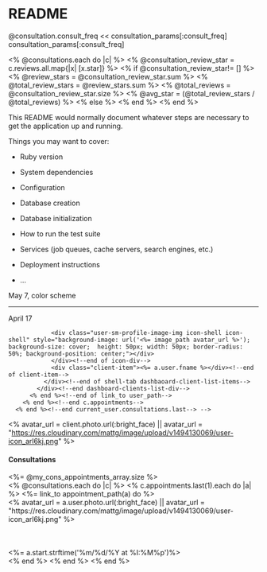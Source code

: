 # README
@consultation.consult_freq << consultation_params[:consult_freq]
consultation_params[:consult_freq]
<!-- for issues with server :
  kill -9 $(lsof -i tcp:3000 -t)
-->

<% @consultations.each do |c| %>
      <% @consultation_review_star = c.reviews.all.map{|x| [x.star]} %>
      <% if @consultation_review_star!= [] %>
        <% @review_stars = @consultation_review_star.sum %>
      <!-- ^ @total_review_stars produces single array ex: [4,2] not sure why -->
      <% @total_review_stars = @review_stars.sum %>
       <!-- ^ SAME as above: @total_review_stars = @review_stars.inject(0){|sum,x| sum + x } -->
       <!-- ^^ sum of all stars ex[4 + 1] = 5 -->
      <% @total_reviews = @consultation_review_star.size %>
       <!-- ^ total number of reviews with stars ex: 2 -->
      <% @avg_star = (@total_review_stars / @total_reviews) %>
      <% else %>
      <% end %>
      <% end %>



This README would normally document whatever steps are necessary to get the
application up and running.

Things you may want to cover:

* Ruby version

* System dependencies

* Configuration

* Database creation

* Database initialization

* How to run the test suite

* Services (job queues, cache servers, search engines, etc.)

* Deployment instructions

* ...

<!-- <%= f.input :consult_native_speaker, label: "native speaker?", as: :radio_buttons, collection: [['yes','yes'],['no','no']], label_method: :second, value_method: :first, checked: ['yes','yes']%> -->

<!-- $( document ).ready(function() {
  $('input[type=radio]').on('change',function() {
    $('input[name=name_of_your_radiobutton]:checked').val();
  });
}); -->

<!-- Oct 31
$( document ).ready(function() {
  $('input[type=radio]').on('change',function() {
    if( $(this).is(':checked') ) {
          $('.instructor-registration').eq( $('input[type=radio]').index( this ) ).show();
    } else {
          $('.instructor-registration').eq( $('input[type=radio]').index( this ) ).hide();
    }
  });
}); -->


May 7, color scheme
<!-- https://coolors.co/84afff-048ba8-16db93-efea5a-f29e4c -->

<!-- #84AFFF -->
<!-- #048BA8 -->
<!-- #16DB93 -->
<!-- #EFEA5A -->
<!-- #F29E4C -->
------------------

<!-- new set below:
rgb
rgb(132, 175, 255)
rgb(151, 132, 255)
rgb(212, 132, 255)
rgb(255, 132, 237)
rgb(255, 132, 175)
rgb(255, 151, 132)

SCSS
$color-1: #84afff;
$color-2: #9784ff;
$color-3: #d484ff;
$color-4: #ff84ed;
$color-5: #ff84af;
$color-6: #ff9784; -->



April 17

 <!--  <% @consultations.each do |c|%>
        <% c.appointments.last(3).each do |a| %>
          <%= link_to user_path(a.user.id), class: "no-decor" do %>
            <div class="dashboard-clients-list-div">
              <div class="shell-tab flex-space-between dashbaoard-client-list-items">
                <div class="client-item">
                  <% avatar_url = a.user.photo.url(:bright_face) || avatar_url = "https://res.cloudinary.com/mattg/image/upload/v1494130069/user-icon_arl6kj.png" %>
                  <!-- ^ added `.url(:brightface)` from the `photo_uploader` class-->
                <div class="user-sm-profile-image-img icon-shell icon-shell" style="background-image: url('<%= image_path avatar_url %>'); background-size: cover;  height: 50px; width: 50px; border-radius: 50%; background-position: center;"></div>
                </div><!--end of icon-div-->
                <div class="client-item"><%= a.user.fname %></div><!--end of client-item-->
              </div><!--end of shell-tab dashbaoard-client-list-items-->
            </div><!--end dashboard-clients-list-div-->
          <% end %><!--end of link_to user_path-->
        <% end %><!--end c.appointments-->
      <% end %><!--end current_user.consultations.last--> -->

<% avatar_url = client.photo.url(:bright_face) || avatar_url = "https://res.cloudinary.com/mattg/image/upload/v1494130069/user-icon_arl6kj.png" %>


<div class="dashboard-consults-shell shell-border">
    <div class="dashboard-consult header-items">
      <div class="consult-header-item"><h4 class="dashboard-consults-header">Consultations</h4></div>
      <div class="consult-header-item counter"><%= @my_cons_appointments_array.size %></div>
    </div><!--end of dashboard-consult header-items-->
    <div class="dashboard-consults-div">
      <% @consultations.each do |c| %>
        <% c.appointments.last(1).each do |a| %>
          <%= link_to appointment_path(a) do %>
            <div class="flex-space-between shell-tab">
              <div class="consult-item">
                <% avatar_url = a.user.photo.url(:bright_face) || avatar_url = "https://res.cloudinary.com/mattg/image/upload/v1494130069/user-icon_arl6kj.png" %>
                <!-- ^ added `.url(:brightface)` from the `photo_uploader` class-->
                <div class="user-sm-profile-image-img icon-shell icon-shell" style="background-image: url('<%= image_path avatar_url %>'); background-size: cover;  height: 50px; width: 50px; border-radius: 50%; background-position: center;"></div>
              </div><!--end of icon-div-->
              <div class="consult-item"><%= a.start.strftime('%m/%d/%Y at %I:%M%p')%></div>
            </div><!--end of shell-tab-->
          <% end %><!--end link_to-->
        <% end %><!--end c.appointments.each-->
      <% end %><!-- end @consultations.each-->
    </div><!--end dashboard-consults-div-->
  </div><!-- end dashboard-consults-shell-->
